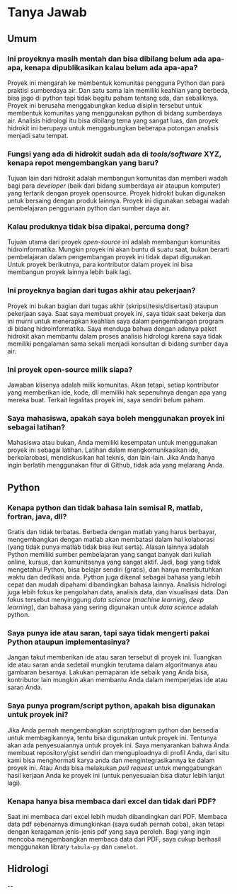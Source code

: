 # Tanya Jawab

## Umum

### Ini proyeknya masih mentah dan bisa dibilang belum ada apa-apa, kenapa dipublikasikan kalau belum ada apa-apa?

Proyek ini mengarah ke membentuk komunitas pengguna Python dan para praktisi sumberdaya air. Dan satu sama lain memiliki keahlian yang berbeda, bisa jago di python tapi tidak begitu paham tentang sda, dan sebaliknya. Proyek ini berusaha menggabungkan kedua disiplin tersebut untuk membentuk komunitas yang menggunakan python di bidang sumberdaya air.
Analisis hidrologi itu bisa dibilang tema yang sangat luas, dan proyek hidrokit ini berupaya untuk menggabungkan beberapa potongan analisis menjadi satu tempat. 

### Fungsi yang ada di hidrokit sudah ada di _tools/software_ XYZ, kenapa repot mengembangkan yang baru?

Tujuan lain dari hidrokit adalah membangun komunitas dan memberi wadah bagi para _developer_ (baik dari bidang sumberdaya air ataupun komputer) yang tertarik dengan proyek opensource. Proyek hidrokit bukan digunakan untuk bersaing dengan produk lainnya. Proyek ini digunakan sebagai wadah pembelajaran penggunaan python dan sumber daya air. 

### Kalau produknya tidak bisa dipakai, percuma dong?

Tujuan utama dari proyek _open-source_ ini adalah membangun komunitas hidroinformatika. Mungkin proyek ini akan buntu di suatu saat, bukan berarti pembelajaran dalam pengembangan proyek ini tidak dapat digunakan. Untuk proyek berikutnya, para kontributor dalam proyek ini bisa membangun proyek lainnya lebih baik lagi. 

### Ini proyeknya bagian dari tugas akhir atau pekerjaan?

Proyek ini bukan bagian dari tugas akhir (skripsi/tesis/disertasi) ataupun pekerjaan saya. Saat saya membuat proyek ini, saya tidak saat bekerja dan ini murni untuk menerapkan keahlian saya dalam pengembangan program di bidang hidroinformatika. Saya menduga bahwa dengan adanya paket hidrokit akan membantu dalam proses analisis hidrologi karena saya tidak memiliki pengalaman sama sekali menjadi konsultan di bidang sumber daya air.

### Ini proyek open-source milik siapa?

Jawaban klisenya adalah milik komunitas. Akan tetapi, setiap kontributor yang memberikan ide, kode, dll memiliki hak sepenuhnya dengan apa yang mereka buat. Terkait legalitas proyek ini, saya sendiri belum paham.

### Saya mahasiswa, apakah saya boleh menggunakan proyek ini sebagai latihan?

Mahasiswa atau bukan, Anda memiliki kesempatan untuk menggunakan proyek ini sebagai latihan. Latihan dalam mengkomunikasikan ide, berkolarobasi, mendiskusikan hal teknis, dan lain-lain. Jika Anda hanya ingin berlatih menggunakan fitur di Github, tidak ada yang melarang Anda. 

## Python

### Kenapa python dan tidak bahasa lain semisal R, matlab, fortran, java, dll?

Gratis dan tidak terbatas. Berbeda dengan matlab yang harus berbayar, mengembangkan dengan matlab akan membatasi dalam hal kolaborasi (yang tidak punya matlab tidak bisa ikut serta). Alasan lainnya adalah Python memiliki sumber pembelajaran yang sangat banyak dari kuliah online, kursus, dan komunitasnya yang sangat aktif. Jadi, bagi yang tidak mengetahui Python, bisa belajar sendiri (gratis), dan hanya membutuhkan waktu dan dedikasi anda. Python juga dikenal sebagai bahasa yang lebih cepat dan mudah dipahami dibandingkan bahasa lainnya. 
Analisis hidrologi juga lebih fokus ke pengolahan data, analisis data, dan visualisasi data. Dan fokus tersebut menyinggung _data science_ (_machine learning_, _deep learning_), dan bahasa yang sering digunakan untuk _data science_ adalah python. 

### Saya punya ide atau saran, tapi saya tidak mengerti pakai Python ataupun implementasinya?

Jangan takut memberikan ide atau saran tersebut di proyek ini. Tuangkan ide atau saran anda sedetail mungkin terutama dalam algoritmanya atau gambaran besarnya. Lakukan pemaparan ide sebaik yang Anda bisa, kontributor lain mungkin akan membantu Anda dalam memperjelas ide atau saran Anda. 

### Saya punya program/script python, apakah bisa digunakan untuk proyek ini?

Jika Anda pernah mengembangkan script/program python dan bersedia untuk membagikannya, tentu bisa digunakan untuk proyek ini. Tentunya akan ada penyesuaiannya untuk proyek ini. Saya menyarankan bahwa Anda membuat repository/gist sendiri dan menguploadnya di profil Anda, dari situ kami bisa menghormati karya anda dan mengintegrasikannya ke dalam proyek ini. Atau Anda bisa melakukan _pull request_ untuk menggabungkan hasil kerjaan Anda ke proyek ini (untuk penyesuaian bisa diatur lebih lanjut lagi). 

### Kenapa hanya bisa membaca dari excel dan tidak dari PDF?

Saat ini membaca dari excel lebih mudah dibandingkan dari PDF. Membaca data pdf sebenarnya dimungkinkan (saya sudah pernah coba), akan tetapi dengan keragaman jenis-jenis pdf yang saya peroleh. Bagi yang ingin mencoba mengembangkan membaca data dari PDF, saya cukup berhasil menggunakan library `tabula-py` dan `camelot`. 

## Hidrologi

--